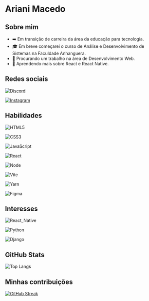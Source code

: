 # Ariani Macedo 

## Sobre mim

- ➡️ Em transição de carreira da área da educação para tecnologia.
- 🎓 Em breve começarei o curso de Análise e Desenvolvimento de Sistemas na Faculdade Anhanguera.
- 💼 Procurando um trabalho na área de Desenvolvimento Web.
- 🌱 Aprendendo mais sobre React e React Native.

## Redes sociais

[![Discord](https://img.shields.io/badge/Discord-252525?style=for-the-badge&logo=discord)](https://www.discord.com/in/ANNEMACEDO/) 

[![Instagram](https://img.shields.io/badge/Instagram-252525?style=for-the-badge&logo=instagram)](https://www.instagram.com/ANNIPAULINO/)

## Habilidades

![HTML5](https://img.shields.io/badge/HTML5-252525?style=for-the-badge&logo=html5) 

![CSS3](https://img.shields.io/badge/CSS3-252525?style=for-the-badge&logo=css3&logoColor=264CE4)

![JavaScript](https://img.shields.io/badge/JavaScript-252525?style=for-the-badge&logo=javascript)

![React](https://img.shields.io/badge/React-252525?style=for-the-badge&logo=react)

![Node](https://img.shields.io/badge/Node%20js-252525?style=for-the-badge&logo=nodedotjs&logoColor=green)

![Vite](https://img.shields.io/badge/Vite-252525?style=for-the-badge&logo=vite&logoColor=FFD62E)

![Yarn](https://img.shields.io/badge/Yarn-252525?style=for-the-badge&logo=yarn&logoColor=white)

![Figma](https://img.shields.io/badge/Figma-252525?style=for-the-badge&logo=figma&logoColor=red)

## Interesses

![React_Native](https://img.shields.io/badge/React_Native-252525?style=for-the-badge&logo=react&logoColor=61DAFB)

![Python](https://img.shields.io/badge/Python-252525?style=for-the-badge&logo=python&logoColor=blue)

![Django](https://img.shields.io/badge/Django-252525?style=for-the-badge&logo=django&logoColor=green)

## GitHub Stats

![Top Langs](https://github-readme-stats-git-masterrstaa-rickstaa.vercel.app/api/top-langs/?username=ARIANIMACEDO&bg_color=252525&border_color=30A3DC&title_color=E94D5F&text_color=FFF)

## Minhas contribuições

[![GitHub Streak](https://streak-stats.demolab.com/?user=ARIANIMACEDO&theme=bear&background=252525&border=30A3DC&dates=FFF)](https://git.io/streak-stats)
